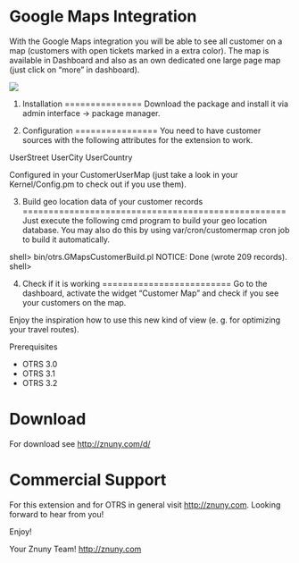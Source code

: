 Google Maps Integration
=======================
With the Google Maps integration you will be able to see all customer on a map (customers with open tickets marked in a extra color). The map is available in Dashboard and also as an own dedicated one large page map (just click on “more” in dashboard).

<img src="https://raw.github.com/znuny/Znuny4OTRS-CustomerMap/master/screenshots/customermap.png" />

1) Installation
===============
Download the package and install it via admin interface -> package manager.

2) Configuration
================
You need to have customer sources with the following attributes for the extension to work.

UserStreet
UserCity
UserCountry

Configured in your CustomerUserMap (just take a look in your Kernel/Config.pm to check out if you use them).

3) Build geo location data of your customer records
===================================================
Just execute the following cmd program to build your geo location database. You may also do this by using var/cron/customermap cron job to build it automatically.

shell> bin/otrs.GMapsCustomerBuild.pl
NOTICE: Done (wrote 209 records).
shell>

4) Check if it is working
=========================
Go to the dashboard, activate the widget “Customer Map” and check if you see your customers on the map. 

Enjoy the inspiration how to use this new kind of view (e. g. for optimizing your travel routes). 

Prerequisites
* OTRS 3.0
* OTRS 3.1
* OTRS 3.2

Download
========
For download see http://znuny.com/d/

Commercial Support
==================
For this extension and for OTRS in general visit http://znuny.com. Looking forward to hear from you!

Enjoy!

 Your Znuny Team!
 http://znuny.com

